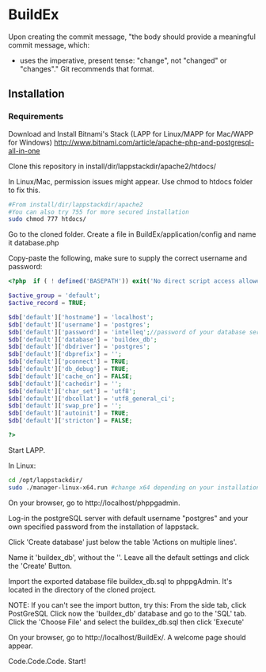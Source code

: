 # BuildEx

Upon creating the commit message, 
"the body should provide a meaningful commit message, which:
- uses the imperative, present tense: "change", not "changed" or "changes"."
Git recommends that format. 

## Installation

### Requirements

Download and Install Bitnami's Stack (LAPP for Linux/MAPP for Mac/WAPP for Windows)
http://www.bitnami.com/article/apache-php-and-postgresql-all-in-one

Clone this repository in install/dir/lappstackdir/apache2/htdocs/

In Linux/Mac, permission issues might appear. Use chmod to htdocs folder to fix this.

```bash
#From install/dir/lappstackdir/apache2
#You can also try 755 for more secured installation
sudo chmod 777 htdocs/ 
```

Go to the cloned folder. Create a file in BuildEx/application/config and name it database.php

Copy-paste the following, make sure to supply the correct username and password:

```php
<?php  if ( ! defined('BASEPATH')) exit('No direct script access allowed');

$active_group = 'default';
$active_record = TRUE;

$db['default']['hostname'] = 'localhost';
$db['default']['username'] = 'postgres';
$db['default']['password'] = 'intelleq';//password of your database server. Change this. Leave it blank by default.
$db['default']['database'] = 'buildex_db';
$db['default']['dbdriver'] = 'postgres';
$db['default']['dbprefix'] = '';
$db['default']['pconnect'] = TRUE;
$db['default']['db_debug'] = TRUE;
$db['default']['cache_on'] = FALSE;
$db['default']['cachedir'] = '';
$db['default']['char_set'] = 'utf8';
$db['default']['dbcollat'] = 'utf8_general_ci';
$db['default']['swap_pre'] = '';
$db['default']['autoinit'] = TRUE;
$db['default']['stricton'] = FALSE;

?>
```

Start LAPP.

In Linux:

```bash
cd /opt/lappstackdir/
sudo ./manager-linux-x64.run #change x64 depending on your installation
```

On your browser, go to http://localhost/phppgadmin.

Log-in the postgreSQL server with default username "postgres" and your own specified password from the installation of lappstack.

Click 'Create database' just below the table 'Actions on multiple lines'.

Name it 'buildex_db', without the ''. Leave all the default settings and click the 'Create' Button.

Import the exported database file buildex_db.sql to phppgAdmin. It's located in the directory of the cloned project.

NOTE: If you can't see the import button, try this:
  From the side tab, click PostGreSQL
  Click now the 'buildex_db' database and go to the 'SQL' tab.
  Click the 'Choose File' and select the buildex_db.sql then click 'Execute'

On your browser, go to http://localhost/BuildEx/. A welcome page should appear.

Code.Code.Code. Start!
